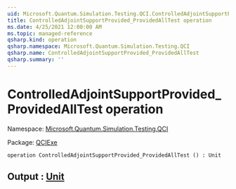 ```yaml
---
uid: Microsoft.Quantum.Simulation.Testing.QCI.ControlledAdjointSupportProvided_ProvidedAllTest
title: ControlledAdjointSupportProvided_ProvidedAllTest operation
ms.date: 4/25/2021 12:00:00 AM
ms.topic: managed-reference
qsharp.kind: operation
qsharp.namespace: Microsoft.Quantum.Simulation.Testing.QCI
qsharp.name: ControlledAdjointSupportProvided_ProvidedAllTest
qsharp.summary: ''
---
```


# ControlledAdjointSupportProvided_ProvidedAllTest operation

Namespace: [Microsoft.Quantum.Simulation.Testing.QCI](xref:Microsoft.Quantum.Simulation.Testing.QCI)

Package: [QCIExe](https://nuget.org/packages/QCIExe)




```qsharp
operation ControlledAdjointSupportProvided_ProvidedAllTest () : Unit
```


## Output : [Unit](xref:microsoft.quantum.qsharp.valueliterals#unit-literal)

